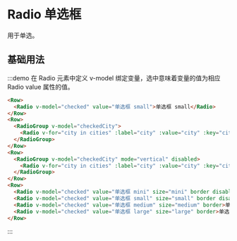 # Radio 单选框

用于单选。

## 基础用法

:::demo 在 Radio 元素中定义 v-model 绑定变量，选中意味着变量的值为相应 Radio value 属性的值。

```html
<Row>
  <Radio v-model="checked" value="单选框 small">单选框 small</Radio>
</Row>
<Row>
  <RadioGroup v-model="checkedCity">
    <Radio v-for="city in cities" :label="city" :value="city" :key="city"></Radio>
  </RadioGroup>
</Row>
<Row>
  <RadioGroup v-model="checkedCity" mode="vertical" disabled>
    <Radio v-for="city in cities" :label="city" :value="city" :key="city"></Radio>
  </RadioGroup>
</Row>
<Row>
  <Radio v-model="checked" value="单选框 mini" size="mini" border disabled>单选框 mini</Radio>
  <Radio v-model="checked" value="单选框 small" size="small" border disabled>单选框 small</Radio>
  <Radio v-model="checked" value="单选框 medium" size="medium" border>单选框 medium</Radio>
  <Radio v-model="checked" value="单选框 large" size="large" border>单选框 large</Radio>
</Row>
```
:::

<script>
  import Row from '@/components/row';
  import Radio from '@/components/radio';
  import RadioGroup from '@/components/radio-group';

  export default {
    components: {
      Row,
      RadioGroup,
      Radio,
    },
    data() {
      return {
        checked: '单选框 small',
        cities: ['上海', '北京', '广州', '深圳'],
        checkedCity: '上海',
      };
    },
    methods: {
    },
  };
</script>